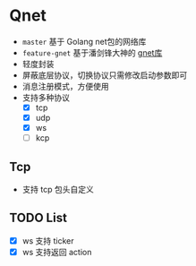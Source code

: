 # Qnet

- `master` 基于 Golang net包的网络库
- `feature-gnet` 基于潘剑锋大神的 [gnet库](https://github.com/panjf2000/gnet)
- 轻度封装
- 屏蔽底层协议，切换协议只需修改启动参数即可
- 消息注册模式，方便使用
- 支持多种协议
    - [x] tcp
    - [x] udp
    - [x] ws
    - [ ] kcp

## Tcp
- 支持 tcp 包头自定义


## TODO List
- [x] ws 支持 ticker
- [x] ws 支持返回 action